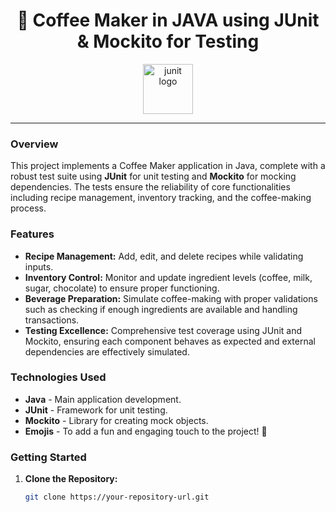 <div align="center">
<h1>🍵 Coffee Maker in JAVA using JUnit & Mockito for Testing</h1>
<img src="https://cdn.jsdelivr.net/gh/devicons/devicon/icons/junit/junit-original.svg" height="80" alt="junit logo" />
</div>

---

### Overview
This project implements a Coffee Maker application in Java, complete with a robust test suite using **JUnit** for unit testing and **Mockito** for mocking dependencies. The tests ensure the reliability of core functionalities including recipe management, inventory tracking, and the coffee-making process.

### Features
- **Recipe Management:** Add, edit, and delete recipes while validating inputs.
- **Inventory Control:** Monitor and update ingredient levels (coffee, milk, sugar, chocolate) to ensure proper functioning.
- **Beverage Preparation:** Simulate coffee-making with proper validations such as checking if enough ingredients are available and handling transactions.
- **Testing Excellence:** Comprehensive test coverage using JUnit and Mockito, ensuring each component behaves as expected and external dependencies are effectively simulated.

### Technologies Used
- **Java** - Main application development.
- **JUnit** - Framework for unit testing.
- **Mockito** - Library for creating mock objects.
- **Emojis** - To add a fun and engaging touch to the project! 🎉

### Getting Started
1. **Clone the Repository:**
   ```bash
   git clone https://your-repository-url.git
